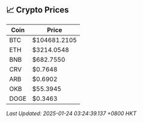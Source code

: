 ## 📈 Crypto Prices

| Coin | Price |
| ---- | ----- |
| BTC | $104681.2105 |
| ETH | $3214.0548 |
| BNB | $682.7550 |
| CRV | $0.7648 |
| ARB | $0.6902 |
| OKB | $55.3945 |
| DOGE | $0.3463 |

_Last Updated: 2025-01-24 03:24:39.137 +0800 HKT_